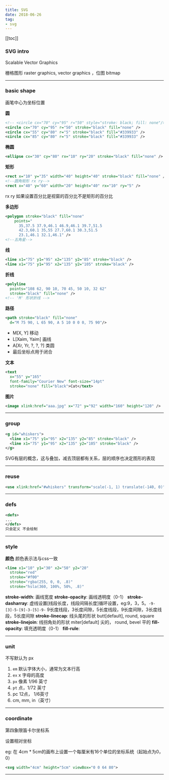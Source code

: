 ```yaml
---
title: SVG
date: 2018-06-26
tag:
- svg
---
```


[[toc]]

### SVG intro

Scalable Vector Graphics

栅格图形 raster graphics, vector graphics ，位图 bitmap

---

### basic shape

画笔中心为坐标位置

**圆**
``` xml
<!-- <circle cx="70" cy="95" r="50" style="stroke: black; fill: none"/> -->
<circle cx="70" cy="95" r="50" stroke="black" fill="none" />
<circle cx="55" cy="80" r="5" stroke="black" fill="#339933" />
<circle cx="85" cy="80" r="5" stroke="black" fill="#339933" />
```

**椭圆**

``` xml
<ellipse cx="30" cy="80" rx="10" ry="20" stroke="black" fill="none" />
```

**矩形**

``` xml
<rect x="10" y="35" width="40" height="40" stroke="black" fill="none" />
<!--圆角矩形 rx ry-->
<rect x="40" y="60" width="20" height="40" rx="10" ry="5" />
```
rx ry 如果设置百分比是视窗的百分比不是矩形的百分比

**多边形**

```xml
<polygon stroke="black" fill="none"
    points="
      35,37.5 37.9,46.1 46.9,46.1 39.7,51.5
      42.3,60.1 35,55 27.7,60.1 30.3,51.5
      23.1,46.1 32.1,46.1" />
<!--五角星-->
```
**线**

``` xml
<line x1="75" y1="95" x2="135" y2="85" stroke="black" />
<line x1="75" y1="95" x2="135" y2="105" stroke="black" />
```

**折线**

``` xml
<polyline 
  points="108 62, 90 10, 70 45, 50 10, 32 62" 
  stroke="black" fill="none" />
<!-- 'M' 形状折线 -->
```

**路径**
``` xml
<path stroke="black" fill="none" 
  d="M 75 90, L 65 90, A 5 10 0 0 0, 75 90"/>
```

- M[X, Y] 移动
- L[Xaim, Yaim] 画线
- A[Xr, Yr, ?, ?, ?] 类圆
- 最后坐标点用于闭合

**文本**

```xml
<text 
  x="55" y="165" 
  font-family="Courier New" font-size="14pt" 
  stroke="none" fill="black">Cat</text>
```

**图片**

``` xml
<image xlink:href="aaa.jpg" x="72" y="92" width="160" height="120" />
```

---

### group

``` xml
<g id="whiskers">
  <line x1="75" y1="95" x2="135" y2="85" stroke="black" />
  <line x1="75" y1="95" x2="135" y2="105" stroke="black" />
</g>
```

SVG有层的概念，这与叠加，减去顶层都有关系，层的顺序也决定图形的表现

--- 

### reuse

``` xml
<use xlink:href="#whiskers" transform="scale(-1, 1) translate(-140, 0)" />
```

--- 

### defs

``` xml
<defs>
...
</defs>
只会定义 不会绘制
```

--- 

### style

**颜色**
颜色表示法与css一致

``` xml
<line x1="10" y1="30" x2="50" y2="20"
  stroke="red"
  stroke="#f00"
  stroke="rgba(255, 0, 0, .8)"
  stroke="hsla(360, 100%, 50%, .8)"
```

**stroke-width**: 画线宽度
**stroke-opacity**: 画线透明度（0-1）
**stroke-dasharray**: 虚线设置[线段长度，线段间隔长度]循环设置，eg:9，3，5。`-9-[3]-5-[9]-3-[5]-9-` 9长度线段，3长度间隙，5长度线段，9长度间隙，3长度线段，5长度间隙
**stroke-linecap**: 线头尾的形状 butt[default], round, square
**stroke-linejoin**: 线拐角处的形状 miter[default] 尖的， round, bevel 平的
**fill-opacity**: 填充透明度（0-1）
**fill-rule**:


--- 

### unit

不写默认为 px

1. `em` 默认字体大小，通常为文本行高
2. `ex` x 字母的高度
3. `px` 像素 1/96 英寸
4. `pt` 点，1/72 英寸
5. pc 12点， 1/6英寸
6. cm, mm, in（英寸）

--- 

### coordinate

第四象限笛卡尔坐标系

设置相对坐标

eg: 在 4cm * 5cm的画布上设置一个每厘米有16个单位的坐标系统（起始点为0，0）
``` xml
<svg width="4cm" height="5cm" viewBox="0 0 64 80">
```

---
